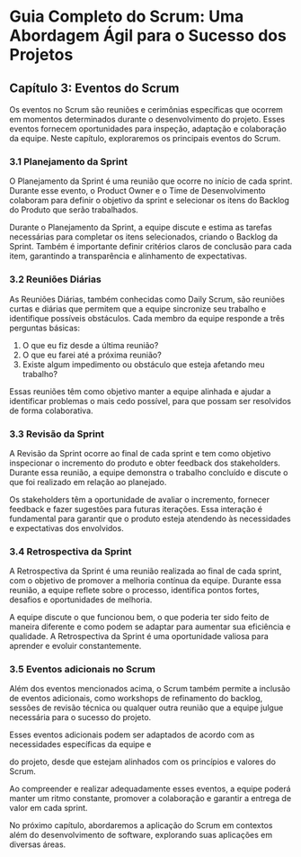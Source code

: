 # Guia Completo do Scrum: Uma Abordagem Ágil para o Sucesso dos Projetos

## Capítulo 3: Eventos do Scrum

Os eventos no Scrum são reuniões e cerimônias específicas que ocorrem em momentos determinados durante o desenvolvimento do projeto. Esses eventos fornecem oportunidades para inspeção, adaptação e colaboração da equipe. Neste capítulo, exploraremos os principais eventos do Scrum.

### 3.1 Planejamento da Sprint

O Planejamento da Sprint é uma reunião que ocorre no início de cada sprint. Durante esse evento, o Product Owner e o Time de Desenvolvimento colaboram para definir o objetivo da sprint e selecionar os itens do Backlog do Produto que serão trabalhados.

Durante o Planejamento da Sprint, a equipe discute e estima as tarefas necessárias para completar os itens selecionados, criando o Backlog da Sprint. Também é importante definir critérios claros de conclusão para cada item, garantindo a transparência e alinhamento de expectativas.

### 3.2 Reuniões Diárias

As Reuniões Diárias, também conhecidas como Daily Scrum, são reuniões curtas e diárias que permitem que a equipe sincronize seu trabalho e identifique possíveis obstáculos. Cada membro da equipe responde a três perguntas básicas:

1. O que eu fiz desde a última reunião?
2. O que eu farei até a próxima reunião?
3. Existe algum impedimento ou obstáculo que esteja afetando meu trabalho?

Essas reuniões têm como objetivo manter a equipe alinhada e ajudar a identificar problemas o mais cedo possível, para que possam ser resolvidos de forma colaborativa.

### 3.3 Revisão da Sprint

A Revisão da Sprint ocorre ao final de cada sprint e tem como objetivo inspecionar o incremento do produto e obter feedback dos stakeholders. Durante essa reunião, a equipe demonstra o trabalho concluído e discute o que foi realizado em relação ao planejado.

Os stakeholders têm a oportunidade de avaliar o incremento, fornecer feedback e fazer sugestões para futuras iterações. Essa interação é fundamental para garantir que o produto esteja atendendo às necessidades e expectativas dos envolvidos.

### 3.4 Retrospectiva da Sprint

A Retrospectiva da Sprint é uma reunião realizada ao final de cada sprint, com o objetivo de promover a melhoria contínua da equipe. Durante essa reunião, a equipe reflete sobre o processo, identifica pontos fortes, desafios e oportunidades de melhoria.

A equipe discute o que funcionou bem, o que poderia ter sido feito de maneira diferente e como podem se adaptar para aumentar sua eficiência e qualidade. A Retrospectiva da Sprint é uma oportunidade valiosa para aprender e evoluir constantemente.

### 3.5 Eventos adicionais no Scrum

Além dos eventos mencionados acima, o Scrum também permite a inclusão de eventos adicionais, como workshops de refinamento do backlog, sessões de revisão técnica ou qualquer outra reunião que a equipe julgue necessária para o sucesso do projeto.

Esses eventos adicionais podem ser adaptados de acordo com as necessidades específicas da equipe e

 do projeto, desde que estejam alinhados com os princípios e valores do Scrum.

Ao compreender e realizar adequadamente esses eventos, a equipe poderá manter um ritmo constante, promover a colaboração e garantir a entrega de valor em cada sprint.

No próximo capítulo, abordaremos a aplicação do Scrum em contextos além do desenvolvimento de software, explorando suas aplicações em diversas áreas.